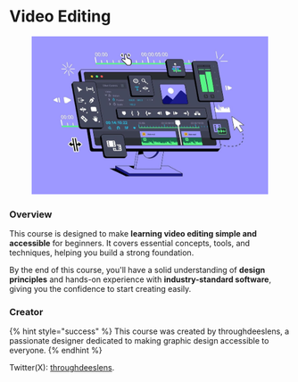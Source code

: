 # Video Editing

<figure><img src="../../.gitbook/assets/image (1).png" alt=""><figcaption></figcaption></figure>

### **Overview**

This course is designed to make **learning video editing simple and accessible** for beginners. It covers essential concepts, tools, and techniques, helping you build a strong foundation.&#x20;

By the end of this course, you'll have a solid understanding of **design principles** and hands-on experience with **industry-standard software**, giving you the confidence to start creating easily.

### **Creator**

{% hint style="success" %}
This course was created by throughdeeslens, a passionate designer dedicated to making graphic design accessible to everyone.&#x20;
{% endhint %}

Twitter(X): [throughdeeslens](https://x.com/throughdeeslens).



